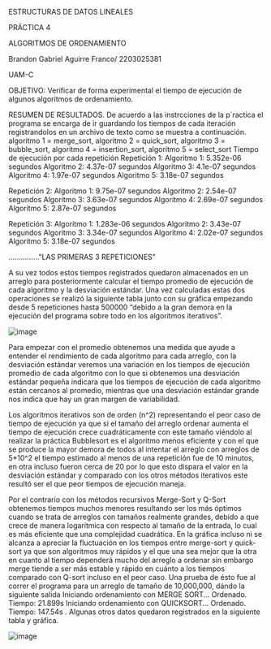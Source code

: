 ESTRUCTURAS DE DATOS LINEALES

PRÁCTICA 4

ALGORITMOS DE ORDENAMIENTO

Brandon Gabriel Aguirre Franco/ 2203025381

UAM-C


OBJETIVO:
Verificar de forma experimental el tiempo de ejecución de algunos algoritmos de ordenamiento.

RESUMEN DE RESULTADOS.
De acuerdo a las instrcciones de la p´ractica el programa se encarga de ir guardando los tiempos de cada iteración registrandolos en un archivo de texto como se muestra a continuación.
algoritmo 1 = merge_sort, algoritmo 2 = quick_sort, algoritmo 3 = bubble_sort, algoritmo 4 = insertion_sort, algoritmo 5 = select_sort
Tiempo de ejecución por cada repetición
Repetición 1:
	Algoritmo 1: 5.352e-06 segundos
	Algoritmo 2: 4.37e-07 segundos
	Algoritmo 3: 4.1e-07 segundos
	Algoritmo 4: 1.97e-07 segundos
	Algoritmo 5: 3.18e-07 segundos

Repetición 2:
	Algoritmo 1: 9.75e-07 segundos
	Algoritmo 2: 2.54e-07 segundos
	Algoritmo 3: 3.63e-07 segundos
	Algoritmo 4: 2.69e-07 segundos
	Algoritmo 5: 2.87e-07 segundos

Repetición 3:
	Algoritmo 1: 1.283e-06 segundos
	Algoritmo 2: 3.43e-07 segundos
	Algoritmo 3: 3.34e-07 segundos
	Algoritmo 4: 2.02e-07 segundos
	Algoritmo 5: 3.18e-07 segundos

..............."LAS PRIMERAS 3 REPETICIONES"

 A su vez todos estos tiempos registrados quedaron almacenados en un arreglo para posteriormente calcular el tiempo promedio de ejecución de cada algoritmo y la desviación estándar. 
Una vez calculadas estas dos operaciones se realizó la siguiente tabla junto con su gráfica empezando desde  5 repeticiones hasta 500000 “debido a la gran demora en la ejecución del programa sobre todo en los algoritmos iterativos”.



![image](https://github.com/AGN-Teaching/practica-4-algoritmos-de-ordenamiento-B7AGUI/assets/151887010/83db9ba8-41ea-43a5-b703-4910d9a3504a)


Para empezar con el promedio obtenemos una medida que ayude a entender el rendimiento de cada algoritmo para cada arreglo, con la desviación estándar veremos una variación en los tiempos de ejecución promedio de cada algoritmo con lo que si obtenemos una desviación estándar pequeña indicara que los tiempos de ejecución de cada algoritmo están cercanos al promedio, mientras que una desviación estándar grande nos indica que hay un gran margen de variabilidad.

Los algoritmos iterativos  son de orden (n^2) representando el peor caso de tiempo de ejecución ya que si el tamaño del arreglo ordenar aumenta el tiempo de ejecución crece cuadráticamente con este tamaño viéndolo al realizar la práctica Bubblesort es el algoritmo menos eficiente y con el que se produce la mayor demora de todos al intentar el arreglo con arreglos de 5*10^2 el tiempo estimado al menos de una repetición fue de 10 minutos, en otra incluso fueron cerca de 20 por lo que esto dispara el valor en la desviación estándar y comparado con los otros métodos iterativos este resultó ser el que peor tiempos de ejecución maneja. 

Por el contrario con los métodos recursivos Merge-Sort y Q-Sort obtenemos tiempos muchos menores resultando ser los más óptimos cuando se trata de arreglos con tamaños realmente grandes, debido a que crece de manera logarítmica con respecto al tamaño de la entrada, lo cual es más eficiente que una complejidad cuadrática.
En la gráfica incluso ni se alcanza a apreciar la fluctuación en los tiempos entre merge-sort y quick-sort ya que son algoritmos muy rápidos y el que una sea mejor que la otra en cuanto al tiempo dependerá mucho del arreglo a ordenar sin embargo merge tiende a ser más estable y rápido en cuánto a los tiempos comparado con Q-sort incluso en el peor caso. Una prueba de ésto fue al correr el programa para un arreglo de tamaño de 10,000,000, dándo la siguiente salida 
Iniciando ordenamiento con MERGE SORT...        Ordenado.       Tiempo: 21.899s
Iniciando ordenamiento con QUICKSORT...         Ordenado.       Tiempo: 147.54s . 
Algunas otros datos quedaron registrados en la siguiente tabla y gráfica.

![image](https://github.com/AGN-Teaching/practica-4-algoritmos-de-ordenamiento-B7AGUI/assets/151887010/2f083371-18d9-4a58-b182-433149283e07)
